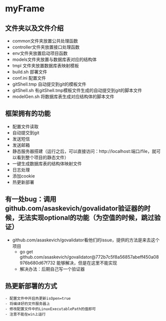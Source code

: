 # myFrame


## 文件夹以及文件介绍
- common文件夹放置公共处理函数
- controller文件夹放置接口处理函数
- env文件夹放置启动项目函数
- models文件夹放置与数据库表对应的结构体
- tmpl 文件夹放置数据库表映射模板
- build.sh 部署文件
- conf.ini 配置文件
- gitShell.tmp 自动提交到git的模板文件
- gitShell.sh 有gitShell.tmp模板文件生成的自动提交到git的脚本文件
- modelGen.sh 将数据库表生成对应结构体的脚本文件

## 框架拥有的功能
- 配置文件读取
- 自动提交到git
- 发送短信
- 发送邮箱
- 静态服务器搭建（运行之后，可以直接访问：http://localhost:端口/file，就可以看到整个项目的静态文件）
- 一键生成数据库表的结构体映射文件
- 日志处理
- 添加cookie
- 热更新部署


## 有一处bug：调用github.com/asaskevich/govalidator验证器的时候，无法实现optional的功能（为空值的时候，跳过验证）
- github.com/asaskevich/govalidator看他们的issue，提供的方法是来去这个项目
    - go get github.com/asaskevich/govalidator@772b7c5f8a56857abeff450a08976b680d67f732 能够解决，但是在这里不能实现
    - 解决办法：后期自己写一个验证器

## 热更新部署的方式
    - 配置文件中开启热更新isOpen=true
    - 将编译好的文件服务器上
    - 修改配置文件中的LinuxExecutablePath的值即可
    - 注意不能在win上运行
